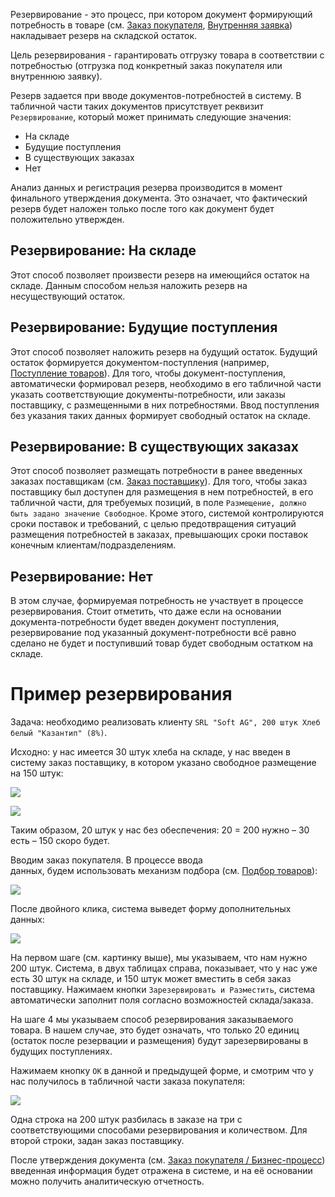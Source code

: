 Резервирование - это процесс, при котором документ формирующий потребность в товаре (см. [Заказ покупателя](/d/SalesOrder), [Внутренняя заявка](/d/InternalOrder)) накладывает резерв на складской остаток.

Цель резервирования - гарантировать отгрузку товара в соответствии с потребностью (отгрузка под конкретный заказ покупателя или внутреннюю заявку).

Резерв задается при вводе документов-потребностей в систему. В табличной части таких документов присутствует реквизит `Резервирование`, который может принимать следующие значения:

*   На складе
*   Будущие поступления
*   В существующих заказах
*   Нет

Анализ данных и регистрация резерва производится в момент финального утверждения документа. Это означает, что фактический резерв будет наложен только после того как документ будет положительно утвержден.

## Резервирование: На складе

Этот способ позволяет произвести резерв на имеющийся остаток на складе. Данным способом нельзя наложить резерв на несуществующий остаток.

## Резервирование: Будущие поступления

Этот способ позволяет наложить резерв на будущий остаток. Будущий остаток формируется документом-поступления (например, [Поступление товаров](/d/VendorInvoice)). Для того, чтобы документ-поступления, автоматически формировал резерв, необходимо в его табличной части указать соответствующие документы-потребности, или заказы поставщику, с размещенными в них потребностями. Ввод поступления без указания таких данных формирует свободный остаток на складе.

## Резервирование: В существующих заказах

Этот способ позволяет размещать потребности в ранее введенных заказах поставщикам (см. [Заказ поставщику](/d/PurchaseOrder)). Для того, чтобы заказ поставщику был доступен для размещения в нем потребностей, в его табличной части, для требуемых позиций, в поле `Размещение, должно быть задано значение Свободное`. Кроме этого, системой контролируются сроки поставок и требований, с целью предотвращения ситуаций размещения потребностей в заказах, превышающих сроки поставок конечным клиентам/подразделениям.

## Резервирование: Нет

В этом случае, формируемая потребность не участвует в процессе резервирования. Стоит отметить, что даже если на основании документа-потребности будет введен документ поступления, резервирование под указанный документ-потребности всё равно сделано не будет и поступивший товар будет свободным остатком на складе.

# Пример резервирования

Задача: необходимо реализовать клиенту `SRL "Soft AG", 200 штук Хлеб белый "Казантип" (8%)`.

Исходно: у нас имеется 30 штук хлеба на складе, у нас введен в систему заказ поставщику, в котором указано свободное размещение на 150 штук:

![](/img/2018_06_25_17_26_001.png)

![](/img/2018_06_25_17_32_202.png)

Таким образом, 20 штук у нас без обеспечения: 20 = 200 нужно – 30 есть – 150 скоро будет.

Вводим заказ покупателя. В процессе ввода данных, будем использовать механизм подбора (см. [Подбор товаров](/p/Items)):

![](/img/2018_06_25_17_50_274.png)

После двойного клика, система выведет форму дополнительных данных:

![](/img/2018_06_25_17_54_435.png)

На первом шаге (см. картинку выше), мы указываем, что нам нужно 200 штук. Система, в двух таблицах справа, показывает, что у нас уже есть 30 штук на складе, и 150 штук может вместить в себя заказ поставщику. Нажимаем кнопки `Зарезервировать и Разместить`, система автоматически заполнит поля согласно возможностей склада/заказа.

На шаге 4 мы указываем способ резервирования заказываемого товара. В нашем случае, это будет означать, что только 20 единиц (остаток после резервации и размещения) будут зарезервированы в будущих поступлениях.

Нажимаем кнопку `ОК` в данной и предыдущей форме, и смотрим что у нас получилось в табличной части заказа покупателя:

![](/img/2018_06_25_18_06_046.png)

Одна строка на 200 штук разбилась в заказе на три с соответствующими способами резервирования и количеством. Для второй строки, задан заказ поставщику.

После утверждения документа (см. [Заказ покупателя / Бизнес-процесс](/d/SalesOrder#Process)) введенная информация будет отражена в системе, и на её основании можно получить аналитическую отчетность.